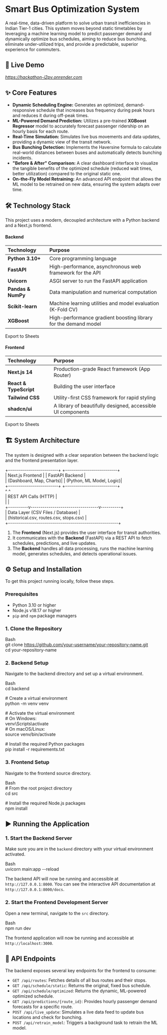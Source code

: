 # **Smart Bus Optimization System**

A real-time, data-driven platform to solve urban transit inefficiencies in Indian Tier-1 cities. This system moves beyond static timetables by leveraging a machine learning model to predict passenger demand and dynamically optimize bus schedules, aiming to reduce bus bunching, eliminate under-utilized trips, and provide a predictable, superior experience for commuters.

## **🚀 Live Demo**

*https://hackathon-i2pv.onrender.com*

## **✨ Core Features**

* **Dynamic Scheduling Engine:** Generates an optimized, demand-responsive schedule that increases bus frequency during peak hours and reduces it during off-peak times.  
* **ML-Powered Demand Prediction:** Utilizes a pre-trained **XGBoost Regressor** model to accurately forecast passenger ridership on an hourly basis for each route.  
* **Real-Time Simulation:** Simulates live bus movements and data updates, providing a dynamic view of the transit network.  
* **Bus Bunching Detection:** Implements the Haversine formula to calculate real-world distances between buses and automatically detects bunching incidents.  
* **"Before & After" Comparison:** A clear dashboard interface to visualize the tangible benefits of the optimized schedule (reduced wait times, better utilization) compared to the original static one.  
* **On-the-Fly Model Retraining:** An advanced API endpoint that allows the ML model to be retrained on new data, ensuring the system adapts over time.

## **🛠️ Technology Stack**

This project uses a modern, decoupled architecture with a Python backend and a Next.js frontend.

#### **Backend**

| Technology | Purpose |
| :---- | :---- |
| **Python 3.10+** | Core programming language |
| **FastAPI** | High-performance, asynchronous web framework for the API |
| **Uvicorn** | ASGI server to run the FastAPI application |
| **Pandas & NumPy** | Data manipulation and numerical computation |
| **Scikit-learn** | Machine learning utilities and model evaluation (K-Fold CV) |
| **XGBoost** | High-performance gradient boosting library for the demand model |

Export to Sheets

#### **Frontend**

| Technology | Purpose |
| :---- | :---- |
| **Next.js 14** | Production-grade React framework (App Router) |
| **React & TypeScript** | Building the user interface |
| **Tailwind CSS** | Utility-first CSS framework for rapid styling |
| **shadcn/ui** | A library of beautifully designed, accessible UI components |

Export to Sheets

## **🏗️ System Architecture**

The system is designed with a clear separation between the backend logic and the frontend presentation layer.

+-------------------------+      +--------------------------+  
|      Next.js Frontend   |      |      FastAPI Backend     |  
| (Dashboard, Map, Charts)|      | (Python, ML Model, Logic)|  
+-------------------------+      +--------------------------+  
           ^                                  ^  
           | REST API Calls (HTTP)            |  
           |                                  |  
+----------v----------------------------------v----------+  
|              Data Layer (CSV Files / Database)        |  
|  (historical.csv, routes.csv, stops.csv)              |  
+-------------------------------------------------------+

1. The **Frontend** (Next.js) provides the user interface for transit authorities.  
2. It communicates with the **Backend** (FastAPI) via a REST API to fetch schedules, predictions, and live updates.  
3. The **Backend** handles all data processing, runs the machine learning model, generates schedules, and detects operational issues.

## **⚙️ Setup and Installation**

To get this project running locally, follow these steps.

### **Prerequisites**

* Python 3.10 or higher  
* Node.js v18.17 or higher  
* `pip` and `npm` package managers

### **1\. Clone the Repository**

Bash  
git clone https://github.com/your-username/your-repository-name.git  
cd your-repository-name

### **2\. Backend Setup**

Navigate to the backend directory and set up a virtual environment.

Bash  
cd backend

\# Create a virtual environment  
python \-m venv venv

\# Activate the virtual environment  
\# On Windows:  
venv\\Scripts\\activate  
\# On macOS/Linux:  
source venv/bin/activate

\# Install the required Python packages  
pip install \-r requirements.txt

### **3\. Frontend Setup**

Navigate to the frontend source directory.

Bash  
\# From the root project directory  
cd src

\# Install the required Node.js packages  
npm install

## **▶️ Running the Application**

### **1\. Start the Backend Server**

Make sure you are in the `backend` directory with your virtual environment activated.

Bash  
uvicorn main:app \--reload

The backend API will now be running and accessible at `http://127.0.0.1:8000`. You can see the interactive API documentation at `http://127.0.0.1:8000/docs`.

### **2\. Start the Frontend Development Server**

Open a new terminal, navigate to the `src` directory.

Bash  
npm run dev

The frontend application will now be running and accessible at `http://localhost:3000`.

## **📡 API Endpoints**

The backend exposes several key endpoints for the frontend to consume:

* `GET /api/routes`: Fetches details of all bus routes and their stops.  
* `GET /api/schedule/static`: Returns the original, fixed bus schedule.  
* `GET /api/schedule/optimized`: Returns the dynamic, ML-powered optimized schedule.  
* `GET /api/predictions/{route_id}`: Provides hourly passenger demand forecasts for a specific route.  
* `POST /api/live_update`: Simulates a live data feed to update bus locations and check for bunching.  
* `POST /api/retrain_model`: Triggers a background task to retrain the ML model.

